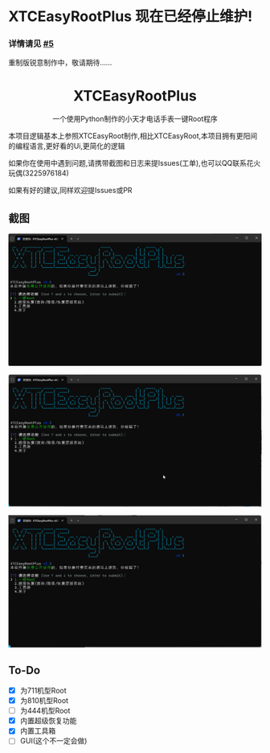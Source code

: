 # XTCEasyRootPlus 现在已经停止维护!

### 详情请见 [#5](https://github.com/OnesoftQwQ/XTCEasyRootPlus/issues/5)

重制版锐意制作中，敬请期待……

<center><h1>XTCEasyRootPlus</h1></center>

<center>一个使用Python制作的小天才电话手表一键Root程序</center>

本项目逻辑基本上参照XTCEasyRoot制作,相比XTCEasyRoot,本项目拥有更阳间的编程语言,更好看的Ui,更简化的逻辑

如果你在使用中遇到问题,请携带截图和日志来提Issues(工单),也可以QQ联系花火玩偶(3225976184)

如果有好的建议,同样欢迎提Issues或PR

## 截图

![主界面](https://www.github.com/OnesoftQwQ/XTCEasyRootPlus/raw/refs/heads/main/images/MENU.png)

![Root](https://www.github.com/OnesoftQwQ/XTCEasyRootPlus/raw/refs/heads/main/images/Root.gif)

![超级恢复](https://www.github.com/OnesoftQwQ/XTCEasyRootPlus/raw/refs/heads/main/images/SuperRecovery.gif)

## To-Do

- [x] 为711机型Root
- [x] 为810机型Root
- [ ] 为444机型Root
- [x] 内置超级恢复功能
- [x] 内置工具箱
- [ ] GUI(这个不一定会做)
